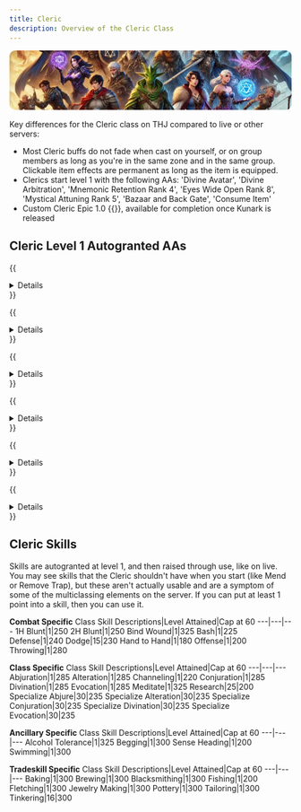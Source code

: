 ```yaml
---
title: Cleric
description: Overview of the Cleric Class
---
```


![Header Image](/content/images/classes.webp)

Key differences for the Cleric class on THJ compared to live or other servers:

- Most Cleric buffs do not fade when cast on yourself, or on group members as long as you're in the same zone and in the same group. Clickable item effects are permanent as long as the item is equipped.
- Clerics start level 1 with the following AAs: 'Divine Avatar', 'Divine Arbitration', 'Mnemonic Retention Rank 4', 'Eyes Wide Open Rank 8', 'Mystical Attuning Rank 5', 'Bazaar and Back Gate', 'Consume Item'
- Custom Cleric Epic 1.0 {{<item id="20542" name="Water Sprinkler of the Nem Ankh" link="/equipment-guide/epics/clr-epic/">}}, available for completion once Kunark is released

## Cleric Level 1 Autogranted AAs

{{<details title="Divine Avatar (Active)">}}
Every 10 minutes, This ability infuses you with a divine spirit, greatly increasing your physical prowess for a short period of time.  Additional ranks increase this effect.
{{</details>}}

{{<details title="Divine Arbitration (Active)">}}
Every 3 minutes, Using this ability balances the health of your group such that all group members end up with the same amount of damage taken.  The first rank does so at a 20 percent penalty to the average, the second rank does so at a 10 percent penalty, and the final rank does so at no penalty.
{{</details>}}

{{<details title="Bazaar and Back Gate (Active)">}}
Every 2 minutes.  Using this ability will transport you to the Bazaar.  While still in the Bazaar, you can use this ability again and it will return you to where you were prior to entering the Bazaar.
{{</details>}}

{{<details title="Mnemonic Retention Rank 4 (Passive)">}}
This ability gives you an additional spell slot so you can memorize an additional spell.
{{</details>}}

{{<details title="Eyes Wide Open Rank 8 (Passive)">}}
This passive ability increases the capacity of your extended target window by one slot per rank.
{{</details>}}

{{<details title="Mystical Attuning Rank 5 (Passive)">}}
This ability increases the number of mystical effects that can affect you at once by 1 per rank.
{{</details>}}

## Cleric Skills

Skills are autogranted at level 1, and then raised through use, like on live. You may see skills that the Cleric shouldn't have when you start (like Mend or Remove Trap), but these aren't actually usable and are a symptom of some of the multiclassing elements on the server. If you can put at least 1 point into a skill, then you can use it.

**Combat Specific**
Class Skill Descriptions|Level Attained|Cap at 60
---|---|---
1H Blunt|1|250
2H Blunt|1|250
Bind Wound|1|325
Bash|1|225
Defense|1|240
Dodge|15|230
Hand to Hand|1|180
Offense|1|200
Throwing|1|280

**Class Specific**
Class Skill Descriptions|Level Attained|Cap at 60
---|---|---
Abjuration|1|285
Alteration|1|285
Channeling|1|220
Conjuration|1|285
Divination|1|285
Evocation|1|285
Meditate|1|325
Research|25|200
Specialize Abjure|30|235
Specialize Alteration|30|235
Specialize Conjuration|30|235
Specialize Divination|30|235
Specialize Evocation|30|235

**Ancillary Specific**
Class Skill Descriptions|Level Attained|Cap at 60
---|---|---
Alcohol Tolerance|1|325
Begging|1|300
Sense Heading|1|200
Swimming|1|300

**Tradeskill Specific**
Class Skill Descriptions|Level Attained|Cap at 60
---|---|---
Baking|1|300
Brewing|1|300
Blacksmithing|1|300
Fishing|1|200
Fletching|1|300
Jewelry Making|1|300
Pottery|1|300
Tailoring|1|300
Tinkering|16|300
